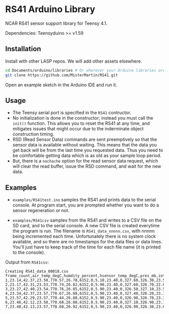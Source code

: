# RS41 Arduino Library
NCAR RS41 sensor support library for Teensy 4.1.

Dependencies: Teensyduino >= v1.59

## Installation
Install with other LASP repos. We will add other assets elsewhere.

```sh
cd Documents/arduino/libraries # Or wherever your Arduino libraries are
git clone https://github.com/MisterMartin/RS41.git
```
Open an example sketch in the Arduino IDE and run it.

## Usage
- The Teensy serial port is specified in the `RS41` contructor.
- No initialization is done in the constructor; instead you
  must call the `init()` function. This allows you to reset
  the RS41 at any time, and mitigates issues that might occur
  due to the inderminate object construction timing.
- RSD (Read Sensor Data) commands are sent preemptively so that
  the sensor data is available without waiting. This means that
  the data you get back will be from the last time you requested
  data. Thus you need to be comfortable getting data which is
  as old as your sample loop period.
- But, there is a `nochache` option for the read sensor data
  request, which will clear the read buffer, issue the RSD
  command, and wait for the new data.

## Examples
- `examples/RS41test.ino` samples the RS41 and prints data to the serial console.
  At program start, you are prompted whether you want to do a sensor regeneration or not.

- `examples/RS41csv` samples from the RS41 and writes to a CSV file on the SD card, and to the serial console.
  A new CSV file is created everytime the program is run. The filename is `RS41_data_nnnnn.csv`, with
  nnnnn being incremented each time.
  Unfortunately there is no system clock available, and so there are no timestamps for the
  data files or data lines. You'll just have to keep track of the time for each file name
  (it is printed to the console).

Output from `RS41csv`:
```
Creating RS41_data_00018.csv
frame_count,air_temp_degC,humdity_percent,hsensor_temp_degC,pres_mb,internal_temp_degC,module_status,module_error,pcb_supply_V,lsm303_temp_degC,pcb_heater_on,mag_hdgXY_deg,mag_hdgXZ_deg,mag_hdgYZ_deg,accelX_mG,accelY_mG,accelZ_mG
1,23.14,42.37,23.50,770.57,26.78,6152,0,5.10,23.40,0,327.60,326.30,23.50,522.00,341.00,784.00
2,23.17,42.31,23.53,770.74,26.82,6152,0,5.90,23.40,0,327.60,326.70,22.60,527.00,336.00,803.00
3,23.27,42.40,23.54,770.76,26.85,6152,0,5.90,23.40,0,326.50,327.10,23.50,517.00,344.00,795.00
4,23.34,42.37,23.57,770.67,26.88,6152,0,5.90,23.40,0,327.40,326.20,23.10,529.00,339.00,788.00
5,23.57,42.29,23.57,770.44,26.88,6152,0,5.90,23.40,0,326.90,326.70,23.30,528.00,344.00,801.00
6,23.46,42.12,23.58,770.68,26.88,6152,0,5.90,23.40,0,327.10,326.90,23.10,519.00,341.00,794.00
7,23.40,42.13,23.57,770.68,26.92,6152,0,5.90,23.40,0,326.90,326.30,23.60,526.00,344.00,787.00
```



  


